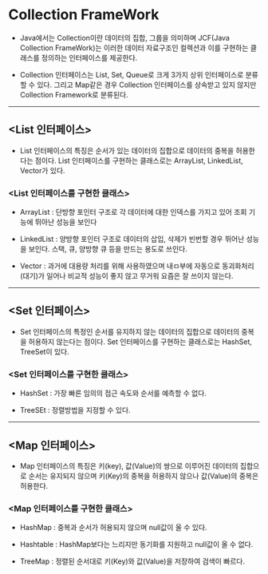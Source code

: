  # Collection FrameWork
 
- Java에서는 Collection이란 데이터의 집합, 그룹을 의미하며 JCF(Java Collection FrameWork)는 이러한 데이터 자료구조인 컬렉션과
이를 구현하는 클래스를 정의하는 인터페이스를 제공한다.

- Collection 인터페이스는 List, Set, Queue로 크게 3가지 상위 인터페이스로 분류할 수 있다. 그리고 Map같은 경우
Collection 인터페이스를 상속받고 있지 않지만 Collection Framework로 분류된다.

----------------------------------------------------------
## <List 인터페이스>

- List 인터페이스의 특징은 순서가 있는 데이터의 집합으로 데이터의 중복을 허용한다는 점이다. List 인터페이스를 구현하는 클래스로는
ArrayList, LinkedList, Vector가 있다.


### <List 인터페이스를 구현한 클래스>

- ArrayList : 단방향 포인터 구조로 각 데이터에 대한 인덱스를 가지고 있어 조회 기능에 뛰아난 성능을 보인다

- LinkedList : 양방향 포인터 구조로 데이터의 삽입, 삭제가 빈번할 경우 뛰어난 성능을 보인다. 스택, 큐, 양방향 큐 등을 만드는 용도로 쓰인다.

- Vector : 과거에 대용량 처리를 위해 사용하였으며 내ㅁ부에 자동으로 동괴화처리(대기)가 일어나 비교적 성능이 좋지 않고 무거워 요즘은 잘 쓰이지 않는다.


-----------------------------------------------------

## <Set 인터페이스>

- Set 인터페이스의 특정인 순서를 유지하지 않는 데이터의 집합으로 데이터의 중복을 허용하지 않는다는 점이다. Set 인터페이스를 구현하는 클래스로는
HashSet, TreeSet이 있다.


### <Set 인터페이스를 구현한 클래스>

- HashSet : 가장 빠른 임의의 접근 속도와 순서를 예측할 수 없다.

- TreeSEt : 정렬방법을 지정할 수 있다.
  

-----------------------------------------------------

## <Map 인터페이스>
- Map 인터페이스의 특징은 키(key), 값(Value)의 쌍으로 이루어진 데이터의 집합으로 순서는 유지되지 않으며 키(Key)의 중복을 허용하지 않으나
값(Value)의 중복은 허용한다.


### <Map 인터페이스를 구현한 클래스>
- HashMap : 중복과 순서가 허용되지 않으며 null값이 올 수 있다.

- Hashtable : HashMap보다는 느리지만 동기화를 지원하고 null값이 올 수 없다.

- TreeMap : 정렬된 순서대로 키(Key)와 값(Value)을 저장하여 검색이 빠르다.

